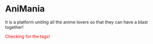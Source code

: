 # AniMania

It is a platform uniting all the anime lovers so that they can have a blast together!

<p style="color:red;">Checking for the tags!</p>

